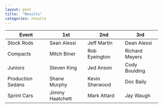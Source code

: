 ```yaml
---
layout: post
title:  "Results"
categories: results
---
```


| Event         | 1st           | 2nd   | 3rd     |
| ------------- |-------------  | ----- | ------- |
| Stock Rods	| Sean Alessi	| Jeff Martin	| Dean Alessi |
| Compacts	| Mitch Biner	| Rob Eyeington	| Richard Meyers |
| Juniors	| Steven King	| Jed Anson	| Cody Boulding |
| Production Sedans	| Shane Murphy	| Kevin Sherwood	| Doc Baily |
| Sprint Cars	| Jimmy Haatchett	| Mark Attard	| Jay Waugh |
